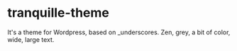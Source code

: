 tranquille-theme
================

It's a theme for Wordpress, based on _underscores. Zen, grey, a bit of color, wide, large text.
